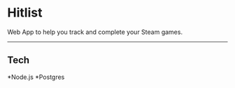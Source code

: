 # Hitlist

Web App to help you track and complete your Steam games.

***

## Tech

*Node.js
*Postgres
